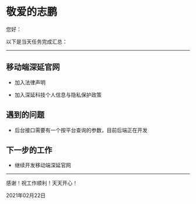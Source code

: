 # 敬爱的志鹏

您好：

以下是当天任务完成汇总：

---

## 移动端深延官网

- 加入法律声明

- 加入深延科技个人信息与隐私保护政策

## 遇到的问题

- 后台接口需要有一个按平台查询的参数，目前后端正在开发

## 下一步的工作

- 继续开发移动端深延官网

---
感谢！祝工作顺利！天天开心！

2021年02月22日
